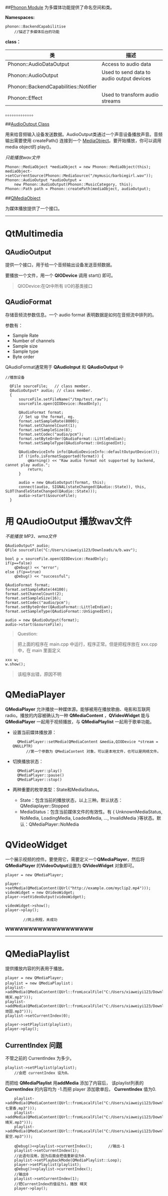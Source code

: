 ##[Phonon Module](http://doc.qt.io/archives/qt-4.8/phonon-module.html#details) 为多媒体功能提供了命名空间和类。

**Namespaces:**

	phonon::BackendCapabilitise
		//描述了多媒体后台的功能

**class：**

类 | 描述
---|---
Phonon::AudioDataOutput | Access to audio data
Phonon::AudioOutput | Used to send data to audio output devices
Phonon::BackendCapabilities::Notifier | 
Phonon::Effect |  Used to transform audio streams

。。。。。。。。。。。。。

##[AudioOutput Class](http://doc.qt.io/archives/qt-4.8/phonon-audiooutput.html)

用来给音频输入设备发送数据。AudioOutput类通过一个声音设备播放声音。音频输出需要使用 createPath() 连接到一个 [MediaObject](http://doc.qt.io/archives/qt-4.8/phonon-mediaobject.html)。要开始播放，你可以调用media object的 play()。

*只能播放wav文件* 

    Phonon::MediaObject *mediaObject = new Phonon::MediaObject(this);
    mediaObject->setCurrentSource(Phonon::MediaSource("/mymusic/barbiegirl.wav"));
    Phonon::AudioOutput *audioOutput =
        new Phonon::AudioOutput(Phonon::MusicCategory, this);
    Phonon::Path path = Phonon::createPath(mediaObject, audioOutput);

##[QMediaObject](http://doc.qt.io/archives/qt-4.8/phonon-mediaobject.html)

为媒体播放提供了一个接口。 



-------------------------

# QtMultimedia

## QAudioOutput

提供一个接口，用于给一个音频输出设备发送音频数据。

要播放一个文件，用一个 **QIODevice** 调用 start() 即可。

> QIODevice:在Qt中所有 I/O的基类接口

## QAudioFormat

存储音频流参数信息。一个 audio format 表明数据是如何在音频流中排列的。

参数有：

- Sample Rate
- Number of channels
- Sample size
- Sample type
- Byte order

QAudioFormat通常用于 **QAudioInput** 和 **QAudioOutput** 中

	//播放设备

	  QFile sourceFile;   // class member.
	  QAudioOutput* audio; // class member.
	  {
	      sourceFile.setFileName("/tmp/test.raw");
	      sourceFile.open(QIODevice::ReadOnly);
	
	      QAudioFormat format;
	      // Set up the format, eg.
	      format.setSampleRate(8000);
	      format.setChannelCount(1);
	      format.setSampleSize(8);
	      format.setCodec("audio/pcm");
	      format.setByteOrder(QAudioFormat::LittleEndian);
	      format.setSampleType(QAudioFormat::UnSignedInt);
	
	      QAudioDeviceInfo info(QAudioDeviceInfo::defaultOutputDevice());
	      if (!info.isFormatSupported(format)) {
	          qWarning() << "Raw audio format not supported by backend, cannot play audio.";
	          return;
	      }
	
	      audio = new QAudioOutput(format, this);
	      connect(audio, SIGNAL(stateChanged(QAudio::State)), this, SLOT(handleStateChanged(QAudio::State)));
	      audio->start(&sourceFile);
	  }

# 用 **QAudioOutput** 播放wav文件 #

*不能播放 MP3、wma文件*

    QAudioOutput* audio;
    QFile sourceFile("C:/Users/xiaweiyi123/Downloads/a/b.wav");

    bool p = sourceFile.open(QIODevice::ReadOnly);
    if(p==false)
        qDebug() << "error";
    else if(p==true)
        qDebug() << "successful";

    QAudioFormat format;
    format.setSampleRate(44100);
    format.setChannelCount(2);
    format.setSampleSize(16);
    format.setCodec("audio/pcm");
    format.setByteOrder(QAudioFormat::LittleEndian);
    format.setSampleType(QAudioFormat::UnSignedInt);
   
    audio = new QAudioOutput(format);
    audio->start(&sourceFile);

> Question:

> 把上面的程序在 main.cpp 中运行，程序正常。但是把程序放在 xxx.cpp 中，在 main 里面定义

	xxx w;
	w.show();
> 该程序出错，原因不明


# QMediaPlayer

**QMediaPlayer** 允许播放一种媒体源。能够被用在播放歌曲、电影和互联网radio。播放的内容被确认为一种 **QMediaContent** ，**QVideoWidget** 能与 **QMediaPlayer** 一起用于视频播放，与 **QMediaPlaylist** 一起用于歌单功能。

- 设置当前媒体播放源：

		QMediaPlayer::setMedia(QMediaContent &media,QIODevice *stream = QNULLPTR)
			//第一个参数为 QMediaContent 对象，可以是本地文件，也可以是网络文件。
- 切换播放状态：

		QMediaPlayer::play()
		QMediaPlayer::pause()
		QMediaPlayer::stop()
- 两种重要的枚举类型：State和MediaStatus。
	- State：包含当前的播放状态，以上三种。默认状态： QMediaplayer::Stopped
	- MediaStatus：包含当前媒体文件的有效性。有 { UnknownMediaStatus, NoMedia, LoadingMedia, LoadedMedia, …, InvalidMedia }等状态。默认：QMediaPlayer::NoMedia

# QVideoWidget

一个展示视频的控件。要使用它，需要定义一个**QMediaPlayer**，然后将 **QMediaPlayer** 的**VideoOutput**设置为 **QVideoWidget** 对象即可。

	player = new QMediaPlayer;
	
	player->setMedia(QMediaContent(QUrl("http://example.com/myclip2.mp4")));
	videoWidget = new QVideoWidget;
	player->setVideoOutput(videoWidget);
	
	videoWidget->show();
	player->play();

			//网上例程，未成功

**WWWWWWWWWWWWWWWWWWW**

------------------------------------

# QMediaPlaylist

提供播放内容的列表用于播放。

	player = new QMediaPlayer;
	playlist = new QMediaPlaylist；
	playlist->addMedia(QMediaContent(QUrl::fromLocalFile("C:/Users/xiaweiyi123/Downloads/晴天.mp3")));
	playlist->addMedia(QMediaContent(QUrl::fromLocalFile("C:/Users/xiaweiyi123/Downloads/顽固.mp3")));
	playlist->setCurrentIndex(0);	

	player->setPlaylist(playlist);
	player->play();
		
## CurrentIndex  问题

不管之前的 CurrentIndex 为多少。

	playlist->setPlaylist(playlist);
		//会把 currentIndex 设为0。
而把给 **QMediaPlaylist** 用**addMedia** 添加了内容后， 该playlist列表的 **CurrentIndex** 的内容均为 -1.而把 player 添加歌单后， **CurrentIndex** 值为0.

	    playlist->addMedia(QMediaContent(QUrl::fromLocalFile("C:/Users/xiaweiyi123/Downloads/七里香.mp3")));
	    playlist->addMedia(QMediaContent(QUrl::fromLocalFile("C:/Users/xiaweiyi123/Downloads/晴天.mp3")));
	    playlist->addMedia(QMediaContent(QUrl::fromLocalFile("C:/Users/xiaweiyi123/Downloads/星空.mp3")));

	    qDebug()<<playlist->currentIndex();       //输出-1
	    playlist->setCurrentIndex(1);        
		//此语句没用，因为后面会把值重新设为0.
	    playlist->setPlaybackMode(QMediaPlaylist::Loop);
	    player->setPlaylist(playlist);
	    qDebug()<<playlist->currentIndex();
		//输出0
	    playlist->setCurrentIndex(1);
		//把CurrentIndex的值设为1，播放 晴天
	    player->play();		

